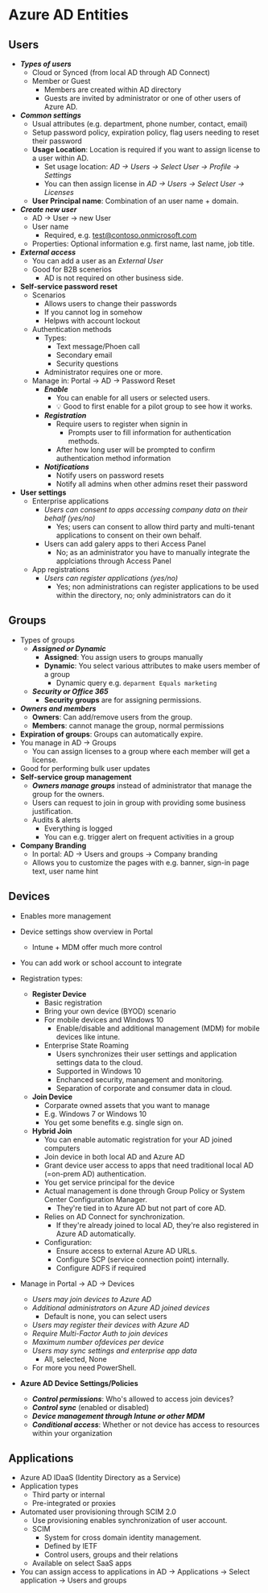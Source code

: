 # Azure AD Entities

## Users

- ***Types of users***
  - Cloud or Synced (from local AD through AD Connect)
  - Member or Guest
    - Members are created within AD directory
    - Guests are invited by administrator or one of other users of Azure AD.
- ***Common settings***
  - Usual attributes (e.g. department, phone number, contact, email)
  - Setup password policy, expiration policy, flag users needing to reset their password
  - **Usage Location**: Location is required if you want to assign license to a user within AD.
    - Set usage location: *AD -> Users -> Select User -> Profile -> Settings*
    - You can then assign license in *AD -> Users -> Select User -> Licenses*
  - **User Principal name**: Combination of an user name + domain.
- ***Create new user***
  - AD -> User -> new User
  - User name
    - Required, e.g. test@contoso.onmicrosoft.com
  - Properties: Optional information e.g. first name, last name, job title.
- ***External access***
  - You can add a user as an *External User*
  - Good for B2B scenerios
    - AD is not required on other business side.
- **Self-service password reset**
  - Scenarios
    - Allows users to change their passwords
    - If you cannot log in somehow
    - Helpws with account lockout
  - Authentication methods
    - Types:
      - Text message/Phoen call
      - Secondary email
      - Security questions
    - Administrator requires one or more.
  - Manage in: Portal -> AD -> Password Reset
    - ***Enable***
      - You can enable for all users or selected users.
      - 💡 Good to first enable for a pilot group to see how it works.
    - ***Registration***
      - Require users to register when signin in
        - Prompts user to fill information for authentication methods.
      - After how long user will be prompted to confirm authentication method information
    - ***Notifications***
      - Notify users on password resets
      - Notify all admins when other admins reset their password
- **User settings**
  - Enterprise applications
    - *Users can consent to apps accessing company data on their behalf (yes/no)*
      - Yes; users can consent to allow third party and multi-tenant applications to consent on their own behalf.
    - Users can add galery apps to theri Access Panel
      - No; as an administrator you have to manually integrate the applciations through Access Panel
  - App registrations
    - *Users can register applications (yes/no)*
      - Yes; non administrations can register applications to be used within the directory, no; only administrators can do it

## Groups

- Types of groups
  - ***Assigned or Dynamic***
    - **Assigned**: You assign users to groups manually
    - **Dynamic**: You select various attributes to make users member of a group
      - Dynamic query e.g. `deparment Equals marketing`
  - ***Security or Office 365***
    - **Security groups** are for assigning permissions.
- ***Owners and members***
  - **Owners**: Can add/remove users from the group.
  - **Members**: cannot manage the group, normal permissions
- **Expiration of groups**: Groups can automatically expire.
- You manage in AD -> Groups
  - You can assign licenses to a group where each member will get a license.
- Good for performing bulk user updates
- **Self-service group management**
  - ***Owners manage groups*** instead of administrator that manage the group for the owners.
  - Users can request to join in group with providing some business justification.
  - Audits & alerts
    - Everything is logged
    - You can e.g. trigger alert on frequent activities in a group
- **Company Branding**
  - In portal: AD -> Users and groups -> Company branding
  - Allows you to customize the pages with e.g. banner, sign-in page text, user name hint

## Devices

- Enables more management
- Device settings show overview in Portal
  - Intune + MDM offer much more control
- You can add work or school account to integrate
- Registration types:
  - **Register Device**
    - Basic registration
    - Bring your own device (BYOD) scenario
    - For mobile devices and Windows 10
      - Enable/disable and additional management (MDM) for mobile devices like intune.
    - Enterprise State Roaming
      - Users synchronizes their user settings and application settings data to the cloud.
      - Supported in Windows 10
      - Enchanced security, management and monitoring.
      - Separation of corporate and consumer data in cloud.
  - **Join Device**
    - Corparate owned assets that you want to manage
    - E.g. Windows 7 or Windows 10
    - You get some benefits e.g. single sign on.
  - **Hybrid Join**
    - You can enable automatic registration for your AD joined computers
    - Join device in both local AD and Azure AD
    - Grant device user access to apps that need traditional local AD (=on-prem AD) authentication.
    - You get service principal for the device
    - Actual management is done through Group Policy or System Center Configuration Manager.
      - They're tied in to Azure AD but not part of core AD.
    - Relies on AD Connect for synchronization.
      - If they're already joined to local AD, they're also registered in Azure AD automatically.
    - Configuration:
      - Ensure access to external Azure AD URLs.
      - Configure SCP (service connection point) internally.
      - Configure ADFS if required
- Manage in Portal -> AD -> Devices
  - *Users may join devices to Azure AD*
  - *Additional administrators on Azure AD joined devices*
    - Default is none, you can select users
  - *Users may register their devices with Azure AD*
  - *Require Multi-Factor Auth to join devices*
  - *Maximum number ofdevices per device*
  - *Users may sync settings and enterprise app data*
    - All, selected, None
  - For more you need PowerShell.

- **Azure AD Device Settings/Policies**
  - ***Control permissions***: Who's allowed to access join devices?
  - ***Control sync*** (enabled or disabled)
  - ***Device management through Intune or other MDM***
  - ***Conditional access***: Whether or not device has access to resources within your organization

## Applications

- Azure AD IDaaS (Identity Directory as a Service)
- Application types
  - Third party or internal
  - Pre-integrated or proxies
- Automated user provisioning through SCIM 2.0
  - Use provisioning enables synchronization of user account.
  - SCIM
    - System for cross domain identity management.
    - Defined by IETF
    - Control users, groups and their relations
  - Available on select SaaS apps
- You can assign access to applications in AD -> Applications -> Select application -> Users and groups
